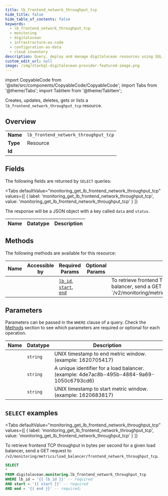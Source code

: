 ```yaml
--- 
title: lb_frontend_network_throughput_tcp
hide_title: false
hide_table_of_contents: false
keywords:
  - lb_frontend_network_throughput_tcp
  - monitoring
  - digitalocean
  - infrastructure-as-code
  - configuration-as-data
  - cloud inventory
description: Query, deploy and manage digitalocean resources using SQL
custom_edit_url: null
image: /img/stackql-digitalocean-provider-featured-image.png
---
```


import CopyableCode from '@site/src/components/CopyableCode/CopyableCode';
import Tabs from '@theme/Tabs';
import TabItem from '@theme/TabItem';

Creates, updates, deletes, gets or lists a <code>lb_frontend_network_throughput_tcp</code> resource.

## Overview
<table><tbody>
<tr><td><b>Name</b></td><td><code>lb_frontend_network_throughput_tcp</code></td></tr>
<tr><td><b>Type</b></td><td>Resource</td></tr>
<tr><td><b>Id</b></td><td><CopyableCode code="digitalocean.monitoring.lb_frontend_network_throughput_tcp" /></td></tr>
</tbody></table>

## Fields

The following fields are returned by `SELECT` queries:

<Tabs
    defaultValue="monitoring_get_lb_frontend_network_throughput_tcp"
    values={[
        { label: 'monitoring_get_lb_frontend_network_throughput_tcp', value: 'monitoring_get_lb_frontend_network_throughput_tcp' }
    ]}
>
<TabItem value="monitoring_get_lb_frontend_network_throughput_tcp">

The response will be a JSON object with a key called `data` and `status`.

<table>
<thead>
    <tr>
    <th>Name</th>
    <th>Datatype</th>
    <th>Description</th>
    </tr>
</thead>
<tbody>
</tbody>
</table>
</TabItem>
</Tabs>

## Methods

The following methods are available for this resource:

<table>
<thead>
    <tr>
    <th>Name</th>
    <th>Accessible by</th>
    <th>Required Params</th>
    <th>Optional Params</th>
    <th>Description</th>
    </tr>
</thead>
<tbody>
<tr>
    <td><a href="#monitoring_get_lb_frontend_network_throughput_tcp"><CopyableCode code="monitoring_get_lb_frontend_network_throughput_tcp" /></a></td>
    <td><CopyableCode code="select" /></td>
    <td><a href="#parameter-lb_id"><code>lb_id</code></a>, <a href="#parameter-start"><code>start</code></a>, <a href="#parameter-end"><code>end</code></a></td>
    <td></td>
    <td>To retrieve frontend TCP throughput in bytes per second for a given load balancer, send a GET request to `/v2/monitoring/metrics/load_balancer/frontend_network_throughput_tcp`.</td>
</tr>
</tbody>
</table>

## Parameters

Parameters can be passed in the `WHERE` clause of a query. Check the [Methods](#methods) section to see which parameters are required or optional for each operation.

<table>
<thead>
    <tr>
    <th>Name</th>
    <th>Datatype</th>
    <th>Description</th>
    </tr>
</thead>
<tbody>
<tr id="parameter-end">
    <td><CopyableCode code="end" /></td>
    <td><code>string</code></td>
    <td>UNIX timestamp to end metric window. (example: 1620705417)</td>
</tr>
<tr id="parameter-lb_id">
    <td><CopyableCode code="lb_id" /></td>
    <td><code>string</code></td>
    <td>A unique identifier for a load balancer. (example: 4de7ac8b-495b-4884-9a69-1050c6793cd6)</td>
</tr>
<tr id="parameter-start">
    <td><CopyableCode code="start" /></td>
    <td><code>string</code></td>
    <td>UNIX timestamp to start metric window. (example: 1620683817)</td>
</tr>
</tbody>
</table>

## `SELECT` examples

<Tabs
    defaultValue="monitoring_get_lb_frontend_network_throughput_tcp"
    values={[
        { label: 'monitoring_get_lb_frontend_network_throughput_tcp', value: 'monitoring_get_lb_frontend_network_throughput_tcp' }
    ]}
>
<TabItem value="monitoring_get_lb_frontend_network_throughput_tcp">

To retrieve frontend TCP throughput in bytes per second for a given load balancer, send a GET request to `/v2/monitoring/metrics/load_balancer/frontend_network_throughput_tcp`.

```sql
SELECT
*
FROM digitalocean.monitoring.lb_frontend_network_throughput_tcp
WHERE lb_id = '{{ lb_id }}' -- required
AND start = '{{ start }}' -- required
AND end = '{{ end }}' -- required;
```
</TabItem>
</Tabs>
